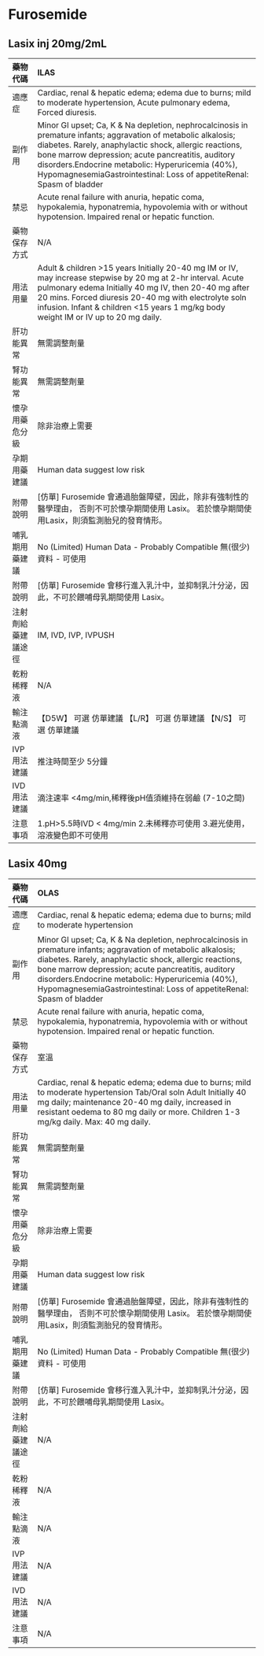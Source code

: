 # Furosemide

## Lasix inj 20mg/2mL

| 藥物代碼 | ILAS |
| :--- | :--- |
| 適應症 | Cardiac, renal & hepatic edema; edema due to burns; mild to moderate hypertension, Acute pulmonary edema, Forced diuresis. |
| 副作用 | Minor GI upset; Ca, K & Na depletion, nephrocalcinosis in premature infants; aggravation of metabolic alkalosis; diabetes. Rarely, anaphylactic shock, allergic reactions, bone marrow depression; acute pancreatitis, auditory disorders.Endocrine metabolic: Hyperuricemia \(40%\), HypomagnesemiaGastrointestinal: Loss of appetiteRenal: Spasm of bladder |
| 禁忌 | Acute renal failure with anuria, hepatic coma, hypokalemia, hyponatremia, hypovolemia with or without hypotension. Impaired renal or hepatic function. |
| 藥物保存方式 | N/A |
| 用法用量 | Adult & children &gt;15 years Initially 20-40 mg IM or IV, may increase stepwise by 20 mg at 2-hr interval. Acute pulmonary edema Initially 40 mg IV, then 20-40 mg after 20 mins. Forced diuresis 20-40 mg with electrolyte soln infusion. Infant & children &lt;15 years 1 mg/kg body weight IM or IV up to 20 mg daily. |
| 肝功能異常 | 無需調整劑量 |
| 腎功能異常 | 無需調整劑量 |
| 懷孕用藥危分級 | 除非治療上需要 |
| 孕期用藥建議 | Human data suggest low risk |
| 附帶說明 | \[仿單\] Furosemide 會通過胎盤障壁，因此，除非有強制性的醫學理由， 否則不可於懷孕期間使用 Lasix。 若於懷孕期間使用Lasix，則須監測胎兒的發育情形。 |
| 哺乳期用藥建議 | No \(Limited\) Human Data - Probably Compatible 無\(很少\)資料 - 可使用 |
| 附帶說明 | \[仿單\] Furosemide 會移行進入乳汁中，並抑制乳汁分泌，因此，不可於餵哺母乳期間使用 Lasix。 |
| 注射劑給藥建議途徑 | IM, IVD, IVP, IVPUSH |
| 乾粉稀釋液 | N/A |
| 輸注點滴液 | 【D5W】 可選 仿單建議  【L/R】 可選 仿單建議  【N/S】 可選 仿單建議 |
| IVP 用法建議 | 推注時間至少 5分鐘 |
| IVD 用法建議 | 滴注速率 &lt;4mg/min,稀釋後pH值須維持在弱鹼 \(7-10之間\) |
| 注意事項 | 1.pH&gt;5.5時IVD &lt; 4mg/min 2.未稀釋亦可使用 3.避光使用，溶液變色即不可使用 |

## Lasix 40mg

| 藥物代碼 | OLAS |
| :--- | :--- |
| 適應症 | Cardiac, renal & hepatic edema; edema due to burns; mild to moderate hypertension |
| 副作用 | Minor GI upset; Ca, K & Na depletion, nephrocalcinosis in premature infants; aggravation of metabolic alkalosis; diabetes. Rarely, anaphylactic shock, allergic reactions, bone marrow depression; acute pancreatitis, auditory disorders.Endocrine metabolic: Hyperuricemia \(40%\), HypomagnesemiaGastrointestinal: Loss of appetiteRenal: Spasm of bladder |
| 禁忌 | Acute renal failure with anuria, hepatic coma, hypokalemia, hyponatremia, hypovolemia with or without hypotension. Impaired renal or hepatic function. |
| 藥物保存方式 | 室溫 |
| 用法用量 | Cardiac, renal & hepatic edema; edema due to burns; mild to moderate hypertension Tab/Oral soln Adult Initially 40 mg daily; maintenance 20-40 mg daily, increased in resistant oedema to 80 mg daily or more. Children 1-3 mg/kg daily. Max: 40 mg daily. |
| 肝功能異常 | 無需調整劑量 |
| 腎功能異常 | 無需調整劑量 |
| 懷孕用藥危分級 | 除非治療上需要 |
| 孕期用藥建議 | Human data suggest low risk |
| 附帶說明 | \[仿單\] Furosemide 會通過胎盤障壁，因此，除非有強制性的醫學理由， 否則不可於懷孕期間使用 Lasix。 若於懷孕期間使用Lasix，則須監測胎兒的發育情形。 |
| 哺乳期用藥建議 | No \(Limited\) Human Data - Probably Compatible 無\(很少\)資料 - 可使用 |
| 附帶說明 | \[仿單\] Furosemide 會移行進入乳汁中，並抑制乳汁分泌，因此，不可於餵哺母乳期間使用 Lasix。 |
| 注射劑給藥建議途徑 | N/A |
| 乾粉稀釋液 | N/A |
| 輸注點滴液 | N/A |
| IVP 用法建議 | N/A |
| IVD 用法建議 | N/A |
| 注意事項 | N/A |

